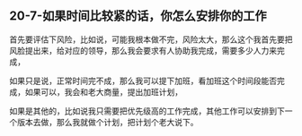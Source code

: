 ## 20-7-如果时间比较紧的话，你怎么安排你的工作

首先要评估下风险，比如说，可能我根本做不完，风险太大，那么这个我首先要把风脸提出来，给对应的领导，那么我会要求有人协助我完成，需要多少人力来完成，

如果只是说，正常时间完不成，那么我可以提下加班，看加班这个时间段能否完成，如果可以，我会和老大商量，提出加班计划，

如果是其他的，比如说我只需要把优先级高的工作完成，其他工作可以安排到下一个版本去做，那么我就做个计划，把计划个老大说下。
